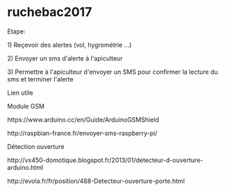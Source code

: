 # ruchebac2017
<p> Etape: </p>
<p> 1) Reçevoir des alertes (vol, hygrométrie ...) </p>
<p> 2) Envoyer un sms d'alerte à l'apiculteur </p>
<p> 3) Permettre à l'apiculteur d'envoyer un SMS pour confirmer la lecture du sms et terminer l'alerte </p>
<p> Lien utile </p>
<p> Module GSM </p>
<p> https://www.arduino.cc/en/Guide/ArduinoGSMShield <p>
<p> http://raspbian-france.fr/envoyer-sms-raspberry-pi/ </p>

<p> Détection ouverture </p>
<p> http://vx450-domotique.blogspot.fr/2013/01/detecteur-d-ouverture-arduino.html </p>
<p> http://evola.fr/fr/position/488-Detecteur-ouverture-porte.html </p>

